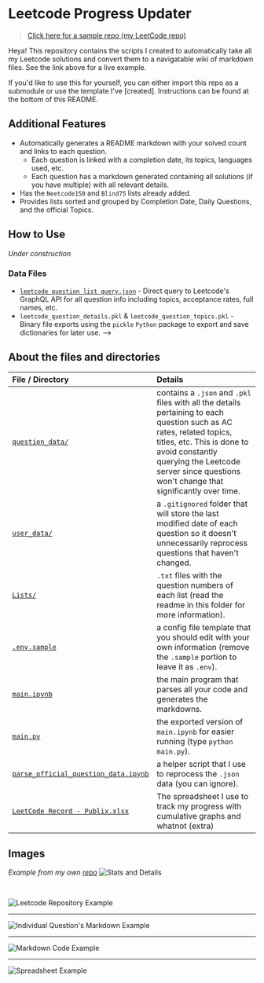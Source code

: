 # Leetcode Progress Updater

> [Click here for a sample repo (my LeetCode repo)](https://github.com/Zanger67/leetcode)

Heya! This repository contains the scripts I created to automatically take all my Leetcode solutions and convert them to a navigatable wiki of markdown files. See the link above for a live example.

If you'd like to use this for yourself, you can either import this repo as a submodule or use the template I've [created]. Instructions can be found at the bottom of this README.

<!-- To create a readme, input your information and the directory path and run [`main.ipynb`](main.ipynb). -->

<!-- Insert gif of it running and creating all the markdowns -->


## Additional Features

-   Automatically generates a README markdown with your solved count and links to each question.
    -   Each question is linked with a completion date, its topics, languages used, etc.
    -   Each question has a markdown generated containing all solutions (if you have multiple) with all relevant details.
-   Has the `Neetcode150` and `Blind75` lists already added.
-   Provides lists sorted and grouped by Completion Date, Daily Questions, and the official Topics.

## How to Use

_Under construction_

### Data Files
- [`leetcode question list query.json`](<question_data/leetcode question list query.json>) - Direct query to Leetcode's GraphQL API for all question info including topics, acceptance rates, full names, etc.
- `leetcode_question_details.pkl` & `leetcode_question_topics.pkl` - Binary file exports using the `pickle` `Python` package to export and save dictionaries for later use. -->

## About the files and directories

| File / Directory                                                           | Details                                                                                                                                                                                                                                                      |
| :------------------------------------------------------------------------- | :----------------------------------------------------------------------------------------------------------------------------------------------------------------------------------------------------------------------------------------------------------- |
| [`question_data/`](question_data/)                                         | contains a `.json` and `.pkl` files with all the details pertaining to each question such as AC rates, related topics, titles, etc. This is done to avoid constantly querying the Leetcode server since questions won't change that significantly over time. |
| [`user_data/`](user_data/)                                                 | a `.gitignored` folder that will store the last modified date of each question so it doesn't unnecessarily reprocess questions that haven't changed.                                                                                                         |
| [`Lists/`](Lists/)                                                         | `.txt` files with the question numbers of each list (read the readme in this folder for more information).                                                                                                                                                   |
| [`.env.sample`](.env.sample)                                               | a config file template that you should edit with your own information (remove the `.sample` portion to leave it as `.env`).                                                                                                                                  |
| [`main.ipynb`](main.ipynb)                                                 | the main program that parses all your code and generates the markdowns.                                                                                                                                                                                      |
| [`main.py`](main.py)                                                       | the exported version of `main.ipynb` for easier running (type `python main.py`).                                                                                                                                                                             |
| [`parse_official_question_data.ipynb`](parse_official_question_data.ipynb) | a helper script that I use to reprocess the `.json` data (you can ignore).                                                                                                                                                                                   |
| [`LeetCode Record - Publix.xlsx`](<LeetCode Record - Publix.xlsx>)         | The spreadsheet I use to track my progress with cumulative graphs and whatnot (extra)                                                                                                                                                                        |

## Images

_Example from my own [repo](https://github.com/Zanger67/leetcode)_
![Stats and Details](misc/image-1.png?raw=true)

</br>

![Leetcode Repository Example](<misc/eg_front_page.png?raw=true>)

-----

![Individual Question's Markdown Example](<misc/eg_individual_question_markdown.png?raw=true>)

-----

![Markdown Code Example](<misc/eg_markdown_code.png?raw=true>)

-----

![Spreadsheet Example](<misc/spreadsheet_stats.png?raw=true>)

<!-- ---

</br>
</br>

![Mediums Eg](misc/image.png?raw=true)

</br> -->

<!-- ---

</br>
</br>

_View of the actual markdown before being rendered_
![Markdown Code](misc/image-2.png?raw=true) -->

<!-- ---

</br>
</br>

_View of my stats spreadsheet that I used to track my progress_
![Stats from Excel Example](misc/image-3.png?raw=true) -->
